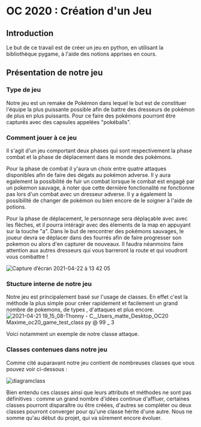 # OC 2020 : Création d'un Jeu 

## Introduction

Le but de ce travail est de créer un jeu en python, en utilisant la bibliothèque pygame, à l'aide des notions apprises en cours.


## Présentation de notre jeu

### Type de jeu
Notre jeu est un remake de Pokémon dans lequel le but est de constituer l'équipe la plus puissante possible afin de battre des dresseurs de pokémon de plus en plus puissants. Pour ce faire des pokémons pourront être capturés avec des capsules appelées "pokéballs".


### Comment jouer à ce jeu
Il s'agit d'un jeu comportant deux phases qui sont respectivement la phase combat et la phase de déplacement dans le monde des pokémons.

Pour la phase de combat il y'aura un choix entre quatre attaques disponibles afin de faire des dégats au pokémon adverse. Il y aura egalement la possibilité de fuir un combat lorsque le combat est engagé par un pokemon sauvage, à noter que cette dernière fonctionalité ne fonctionne pas lors d'un combat avec un dresseur adverse. Il y a également la possibilité de changer de pokémon ou bien encore de le soigner à l'aide de potions.

Pour la phase de déplacement, le personnage sera déplaçable avec avec les flèches, et il pourra intéragir avec des élements de la map en appuyant sur la touche "a". Dans le but de rencontrer des pokémons sauvages, le joueur devra se déplacer dans des fourrés afin de faire progresser son pokemon ou alors d'en capturer de nouveaux. Il faudra néanmoins faire attention aux autres dresseurs qui vous barreront la route et qui voudront vous combattre !

![Capture d’écran 2021-04-22 à 13 42 05](https://user-images.githubusercontent.com/77661971/115709310-5f463280-a371-11eb-8dcb-68ebccc7da8f.png)

### Stucture interne de notre jeu
Notre jeu est principalement basé sur l'usage de classes. En effet c'est la méthode la plus simple pour créer rapidement et facilement un grand nombre de pokemons, de types , d'attaques et plus encore.
![2021-04-21 19_15_08-Thonny  -  C__Users_matte_Desktop_OC20 Maxime_oc20_game_test_class py  @  99 _ 3](https://user-images.githubusercontent.com/77661971/115594376-f52c7f80-a2d5-11eb-9436-9a0a06ee56df.png)

Voici notamment un exemple de notre classe attaque. 


### Classes contenues dans notre jeu

Comme cité auparavant notre jeu contient de nombreuses classes que vous pouvez voir ci-dessous :

![diagramclass](https://user-images.githubusercontent.com/77661971/115594923-99aec180-a2d6-11eb-92c5-4389971a0620.JPG)

Bien entendu ces classes ainsi que leurs attributs et méthodes ne sont pas définitives : comme un grand nombre d'idées continue d'affluer, certaines classes pourront disparaître ou être créées, d'autres se compléter ou deux classes pourront converger pour qu'une classe hérite d'une autre. Nous ne somme qu'au début du projet, qui va sûrement encore évoluer.

